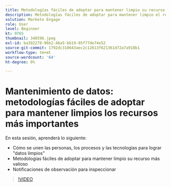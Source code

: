 ```yaml
---
title: Metodologías fáciles de adoptar para mantener limpio su recurso más importante
description: Metodologías fáciles de adoptar para mantener limpio el recurso más importante
solution: Marketo Engage
role: User
level: Beginner
kt: 9765
thumbnail: 340596.jpeg
exl-id: ba392278-96b2-46a5-bb19-95f77de74e52
source-git-commit: 1792dc318643aec2c12613f621361d72a7a918b1
workflow-type: tm+mt
source-wordcount: '64'
ht-degree: 0%

---
```


# Mantenimiento de datos: metodologías fáciles de adoptar para mantener limpios los recursos más importantes

En esta sesión, aprenderá lo siguiente:

* Cómo se unen las personas, los procesos y las tecnologías para lograr &quot;datos limpios&quot;
* Metodologías fáciles de adoptar para mantener limpio su recurso más valioso
* Notificaciones de observación para inspeccionar

>[!VIDEO](https://video.tv.adobe.com/v/340596/?quality=12&learn=on)
